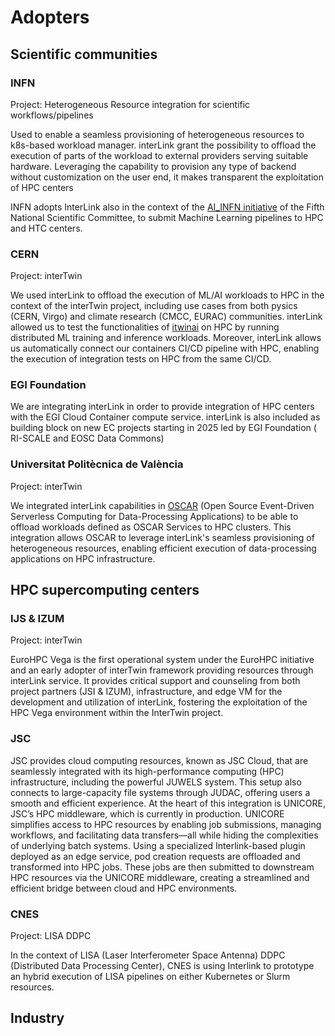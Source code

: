 # Adopters

## Scientific communities

### INFN

Project: Heterogeneous Resource integration for scientific workflows/pipelines

Used to enable a seamless provisioning of heterogeneous resources to k8s-based
workload manager. interLink grant the possibility to offload the execution of
parts of the workload to external providers serving suitable hardware.
Leveraging the capability to provision any type of backend without customization
on the user end, it makes transparent the exploitation of HPC centers

INFN adopts InterLink also in the context of the
[AI_INFN initiative](https://ai-infn.baltig-pages.infn.it/wp-1/docs/) of the
Fifth National Scientific Committee, to submit Machine Learning pipelines to HPC
and HTC centers.

### CERN

Project: interTwin

We used interLink to offload the execution of ML/AI workloads to HPC in the
context of the interTwin project, including use cases from both pysics (CERN,
Virgo) and climate research (CMCC, EURAC) communities. interLink allowed us to
test the functionalities of [itwinai](https://itwinai.readthedocs.io/) on HPC by
running distributed ML training and inference workloads. Moreover, interLink
allows us automatically connect our containers CI/CD pipeline with HPC, enabling
the execution of integration tests on HPC from the same CI/CD.

### EGI Foundation

We are integrating interLink in order to provide integration of HPC centers with
the EGI Cloud Container compute service. interLink is also included as building
block on new EC projects starting in 2025 led by EGI Foundation ( RI-SCALE and
EOSC Data Commons)

### Universitat Politècnica de València

Project: interTwin

We integrated interLink capabilities in [OSCAR](https://github.com/grycap/oscar)
(Open Source Event-Driven Serverless Computing for Data-Processing Applications)
to be able to offload workloads defined as OSCAR Services to HPC clusters. This
integration allows OSCAR to leverage interLink's seamless provisioning of
heterogeneous resources, enabling efficient execution of data-processing
applications on HPC infrastructure.

## HPC supercomputing centers

### IJS & IZUM

Project: interTwin

EuroHPC Vega is the first operational system under the EuroHPC initiative and an
early adopter of interTwin framework providing resources through interLink
service. It provides critical support and counseling from both project partners
(JSI & IZUM), infrastructure, and edge VM for the development and utilization of
interLink, fostering the exploitation of the HPC Vega environment within the
InterTwin project.

### JSC

JSC provides cloud computing resources, known as JSC Cloud, that are seamlessly
integrated with its high-performance computing (HPC) infrastructure, including
the powerful JUWELS system. This setup also connects to large-capacity file
systems through JUDAC, offering users a smooth and efficient experience. At the
heart of this integration is UNICORE, JSC’s HPC middleware, which is currently
in production. UNICORE simplifies access to HPC resources by enabling job
submissions, managing workflows, and facilitating data transfers—all while
hiding the complexities of underlying batch systems. Using a specialized
Interlink-based plugin deployed as an edge service, pod creation requests are
offloaded and transformed into HPC jobs. These jobs are then submitted to
downstream HPC resources via the UNICORE middleware, creating a streamlined and
efficient bridge between cloud and HPC environments.

### CNES

Project: LISA DDPC

In the context of LISA (Laser Interferometer Space Antenna) DDPC (Distributed
Data Processing Center), CNES is using Interlink to prototype an hybrid
execution of LISA pipelines on either Kubernetes or Slurm resources.

## Industry
